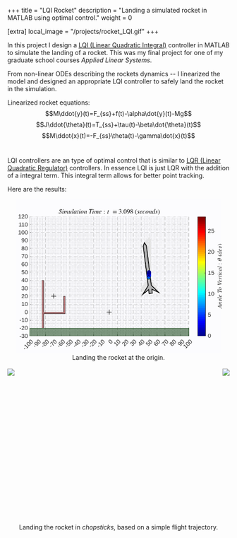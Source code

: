 +++
title = "LQI Rocket"
description = "Landing a simulated rocket in MATLAB using optimal control."
weight = 0

[extra]
local_image = "/projects/rocket_LQI.gif"
+++

In this project I design a [LQI (Linear Quadratic Integral)]((https://www.mathworks.com/help/control/ref/ss.lqi.html)) controller in MATLAB to simulate the landing of a rocket. This was my final project for one of my graduate school courses *Applied Linear Systems*. 

From non-linear ODEs describing the rockets dynamics -- I linearized the model and designed an appropriate LQI controller to safely land the rocket in the simulation.

Linearized rocket equations:
$$M\ddot{y}(t)=F_{ss}+f(t)-\alpha\dot{y}(t)-Mg$$
$$J\ddot{\theta}(t)=T_{ss}+\tau(t)-\beta\dot{\theta}(t)$$
$$M\ddot{x}(t)=-F_{ss}\theta(t)-\gamma\dot{x}(t)$$
<br>

LQI controllers are an type of optimal control that is similar to [LQR (Linear Quadratic Regulator)](https://en.wikipedia.org/wiki/Linear%E2%80%93quadratic_regulator) controllers. In essence LQI is just LQR with the addition of a integral term. This integral term allows for better point tracking.

Here are the results:

<img src="../rocket_LQI.gif" height="350" width=auto style="margin-left: auto; margin-right: auto; display: block;">

<center>Landing the rocket at the origin.</center>
<br>

<img src="../LQI_trajectory_landing.gif" height="350" width=auto style="float: left; margin-left: auto; margin-right: auto; display: block;">
<img src="../LQI_trajectory_graphs.jpg" height="350" width=auto style="float: right; margin-left: auto; margin-right: auto; display: block;">
<div style="clear: both;"></div>

<center>Landing the rocket in <i>chopsticks</i>, based on a simple flight trajectory.</center>
